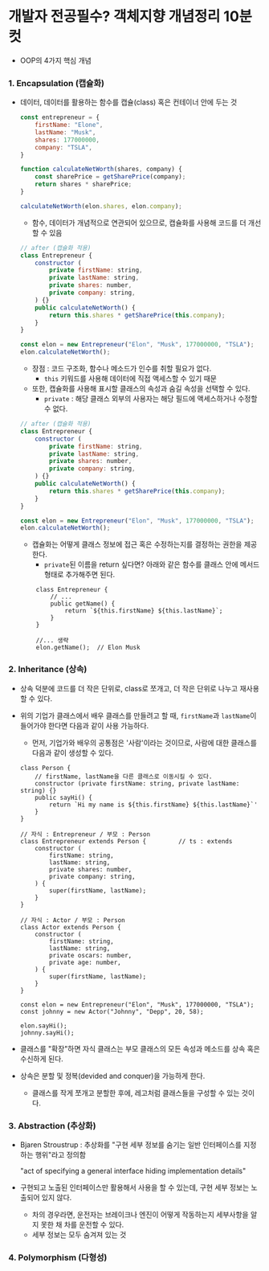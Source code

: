 # 개발자 전공필수? 객체지향 개념정리 10분 컷

- OOP의 4가지 핵심 개념

### 1. Encapsulation (캡슐화)
- 데이터, 데이터를 활용하는 함수를 캡슐(class) 혹은 컨테이너 안에 두는 것
    ```jsx
    const entrepreneur = {
        firstName: "Elone",
        lastName: "Musk",
        shares: 177000000,
        company: "TSLA",
    }

    function calculateNetWorth(shares, company) {
        const sharePrice = getSharePrice(company);
        return shares * sharePrice;
    }

    calculateNetWorth(elon.shares, elon.company);
    ```
    - 함수, 데이터가 개념적으로 연관되어 있으므로, 캡슐화를 사용해 코드를 더 개선할 수 있음
    ```jsx
    // after (캡슐화 적용)
    class Entrepreneur {
        constructor (
            private firstName: string,
            private lastName: string,
            private shares: number,
            private company: string,
        ) {}
        public calculateNetWorth() {
            return this.shares * getSharePrice(this.company);
        }
    }

    const elon = new Entrepreneur("Elon", "Musk", 177000000, "TSLA");
    elon.calculateNetWorth();
    ```
    - 장점 : 코드 구조화, 함수나 메소드가 인수를 취할 필요가 없다.
        - `this` 키워드를 사용해 데이터에 직접 액세스할 수 있기 때문 
    - 또한, 캡슐화를 사용해 표시할 클래스의 속성과 숨길 속성을 선택할 수 있다.
        - `private` : 해당 클래스 외부의 사용자는 해당 필드에 액세스하거나 수정할 수 없다.
    ```jsx
    // after (캡슐화 적용)
    class Entrepreneur {
        constructor (
            private firstName: string,
            private lastName: string,
            private shares: number,
            private company: string,
        ) {}
        public calculateNetWorth() {
            return this.shares * getSharePrice(this.company);
        }
    }

    const elon = new Entrepreneur("Elon", "Musk", 177000000, "TSLA");
    elon.calculateNetWorth();
    ```

    - 캡슐화는 어떻게 클래스 정보에 접근 혹은 수정하는지를 결정하는 권한을 제공한다.
       - `private`된 이름을 return 싶다면? 아래와 같은 함수를 클래스 안에 메서드 형태로 추가해주면 된다.
       ```tsx
        class Entrepreneur {
            // ...
            public getName() {
                return `${this.firstName} ${this.lastName}`;
            }
        }

        //... 생략
        elon.getName();  // Elon Musk
       ```

### 2. Inheritance (상속)
- 상속 덕분에 코드를 더 작은 단위로, class로 쪼개고, 더 작은 단위로 나누고 재사용할 수 있다.
- 위의 기업가 클래스에서 배우 클래스를 만들려고 할 때, `firstName`과 `lastName`이 들어가야 한다면 다음과 같이 사용 가능하다.
    - 먼저, 기업가와 배우의 공통점은 '사람'이라는 것이므로, 사람에 대한 클래스를 다음과 같이 생성할 수 있다.
    ```tsx
    class Person {  
        // firstName, lastName을 다른 클래스로 이동시킬 수 있다.
        constructor (private firstName: string, private lastName: string) {} 
        public sayHi() {
            return `Hi my name is ${this.firstName} ${this.lastName}`'
        }
    }

    // 자식 : Entrepreneur / 부모 : Person
    class Entrepreneur extends Person {         // ts : extends
        constructor (
            firstName: string,
            lastName: string,
            private shares: number,
            private company: string,
        ) {
            super(firstName, lastName);
        }
    }

    // 자식 : Actor / 부모 : Person
    class Actor extends Person {
        constructor (
            firstName: string,
            lastName: string,
            private oscars: number,
            private age: number,
        ) {
            super(firstName, lastName);
        }
    }

    const elon = new Entrepreneur("Elon", "Musk", 177000000, "TSLA");
    const johnny = new Actor("Johnny", "Depp", 20, 58);

    elon.sayHi();
    johnny.sayHi();
    ```
- 클래스를 "확장"하면 자식 클래스는 부모 클래스의 모든 속성과 메소드를 상속 혹은 수신하게 된다.

- 상속은 분할 및 정복(devided and conquer)을 가능하게 한다.
    - 클래스를 작게 쪼개고 분할한 후에, 레고처럼 클래스들을 구성할 수 있는 것이다. 

### 3. Abstraction (추상화)
- Bjaren Stroustrup : 추상화를 "구현 세부 정보를 숨기는 일반 인터페이스를 지정하는 행위"라고 정의함<p>
    "act of specifying a general interface hiding implementation details"

- 구현되고 노출된 인터페이스만 활용해서 사용을 할 수 있는데, 구현 세부 정보는 노출되어 있지 않다.
    - 차의 경우라면, 운전자는 브레이크나 엔진이 어떻게 작동하는지 세부사항을 알지 못한 채 차를 운전할 수 있다.
    - 세부 정보는 모두 숨겨져 있는 것


### 4. Polymorphism (다형성)

